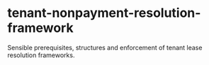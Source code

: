 # tenant-nonpayment-resolution-framework
Sensible prerequisites, structures and enforcement of tenant lease resolution frameworks.
